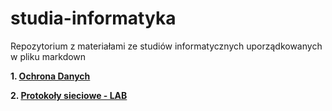 # studia-informatyka
Repozytorium z materiałami ze studiów informatycznych uporządkowanych w pliku markdown

**1. [Ochrona Danych](https://github.com/wutee/studia-informatyka/blob/master/ochrona-danych-zagadnienia.md)**

**2. [Protokoły sieciowe - LAB](https://github.com/wutee/studia-informatyka/blob/master/tcpdump.md)**

